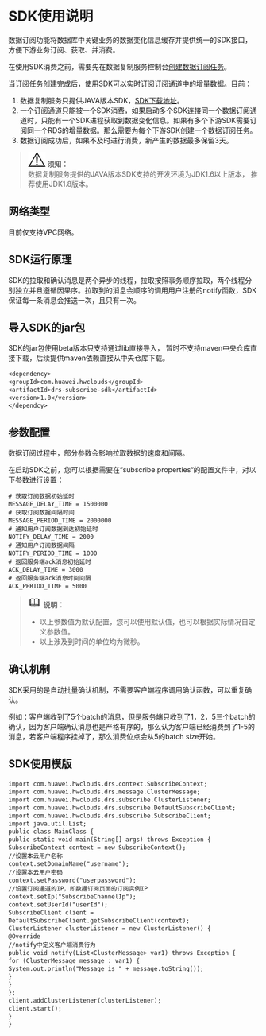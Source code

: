 # SDK使用说明<a name="drs_15_0006"></a>

数据订阅功能将数据库中关键业务的数据变化信息缓存并提供统一的SDK接口，方便下游业务订阅、获取、并消费。

在使用SDK消费之前，需要先在数据复制服务控制台[创建数据订阅任务](https://support.huaweicloud.com/qs-drs/drs_07_0006.html)。

当订阅任务创建完成后，使用SDK可以实时订阅订阅通道中的增量数据。目前：

1.  数据复制服务只提供JAVA版本SDK，[SDK下载地址](标签管理（备份迁移）-48.md)。
2.  一个订阅通道只能被一个SDK消费，如果启动多个SDK连接同一个数据订阅通道时，只能有一个SDK进程获取到数据变化信息。如果有多个下游SDK需要订阅同一个RDS的增量数据。那么需要为每个下游SDK创建一个数据订阅任务。
3.  数据订阅成功后，如果不及时进行消费，新产生的数据最多保留3天。

>![](public_sys-resources/icon-notice.gif) **须知：**   
>数据复制服务提供的JAVA版本SDK支持的开发环境为JDK1.6以上版本， 推荐使用JDK1.8版本。  

## 网络类型<a name="section35314819381"></a>

目前仅支持VPC网络。

## SDK运行原理<a name="section20481840399"></a>

SDK的拉取和确认消息是两个异步的线程，拉取按照事务顺序拉取，两个线程分别独立并且遵循因果序。拉取到的消息会顺序的调用用户注册的notify函数，SDK保证每一条消息会推送一次，且只有一次。

## 导入SDK的jar包<a name="section5284144412437"></a>

SDK的jar包使用beta版本只支持通过lib直接导入， 暂时不支持maven中央仓库直接下载，后续提供maven依赖直接从中央仓库下载。

```
<dependency>
<groupId>com.huawei.hwclouds</groupId>
<artifactId>drs-subscribe-sdk</artifactId>
<version>1.0</version>
</dependcy>
```

## 参数配置<a name="section746955283415"></a>

数据订阅过程中，部分参数会影响拉取数据的速度和间隔。

在启动SDK之前，您可以根据需要在“subscribe.properties“的配置文件中，对以下参数进行设置：

```
# 获取订阅数据初始延时
MESSAGE_DELAY_TIME = 1500000
# 获取订阅数据间隔时间
MESSAGE_PERIOD_TIME = 2000000
# 通知用户订阅数据到达初始延时
NOTIFY_DELAY_TIME = 2000
# 通知用户订阅数据间隔
NOTIFY_PERIOD_TIME = 1000
# 返回服务端ack消息初始延时
ACK_DELAY_TIME = 3000
# 返回服务端ack消息时间间隔
ACK_PERIOD_TIME = 5000
```

>![](public_sys-resources/icon-note.gif) **说明：**   
>-   以上参数值为默认配置，您可以使用默认值，也可以根据实际情况自定义参数值。  
>-   以上涉及到时间的单位均为微秒。  

## 确认机制<a name="section35921612104518"></a>

SDK采用的是自动批量确认机制，不需要客户端程序调用确认函数，可以重复确认。

例如：客户端收到了5个batch的消息，但是服务端只收到了1，2，5三个batch的确认，因为客户端确认消息也是严格有序的，那么认为客户端已经消费到了1-5的消息，若客户端程序挂掉了，那么消费位点会从5的batch size开始。

## SDK使用模版<a name="section14870536164719"></a>

```
import com.huawei.hwclouds.drs.context.SubscribeContext;
import com.huawei.hwclouds.drs.message.ClusterMessage;
import com.huawei.hwclouds.drs.subscribe.ClusterListener;
import com.huawei.hwclouds.drs.subscribe.DefaultSubscribeClient;
import com.huawei.hwclouds.drs.subscribe.SubscribeClient;
import java.util.List;
public class MainClass {
public static void main(String[] args) throws Exception {
SubscribeContext context = new SubscribeContext();
//设置本云用户名称
context.setDomainName("username");
//设置本云用户密码
context.setPassword("userpassword");
//设置订阅通道的IP，即数据订阅页面的订阅实例IP
context.setIp("SubscribeChannelIp");
context.setUserId("userId");
SubscribeClient client =
DefaultSubscribeClient.getSubscribeClient(context);
ClusterListener clusterListener = new ClusterListener() {
@Override
//notify中定义客户端消费行为
public void notify(List<ClusterMessage> var1) throws Exception {
for (ClusterMessage message : var1) {
System.out.println("Message is " + message.toString());
}
}
};
client.addClusterListener(clusterListener);
client.start();
}
}
```

